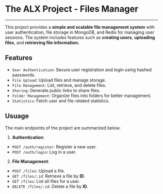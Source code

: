# The ALX Project - Files Manager
--------------
This project provides a __simple and scalable file management system__ 
with user authentication, file storage in MongoDB, and Redis for managing user sessions. 
The system includes features such as __creating users__, __uploading files__, and 
__retrieving file information.__

## Features
- `User Authentication`: Secure user registration and login using hashed passwords.
- `File Upload`: Upload files and manage storage.
- `File Management`: List, retrieve, and delete files.
- `Sharing`: Generate public links to share files.
- `Folder Management`: Organize files into folders for better management.
- `Statistics`: Fetch user and file-related statistics.

##  Usuage
The main endpoints of the project are summarized below:

1)  __Authentication__:
- `POST /auth/register`: Register a new user.
- `POST /auth/login`: Log in a user.

2) __File Management__:
- `POST /files`: Upload a file.
- `GET /files/:id`: Retrieve a file by __ID__.
- `GET /files`: List all files for a user.
- `DELETE /files/:id`: Delete a file by __ID__.

